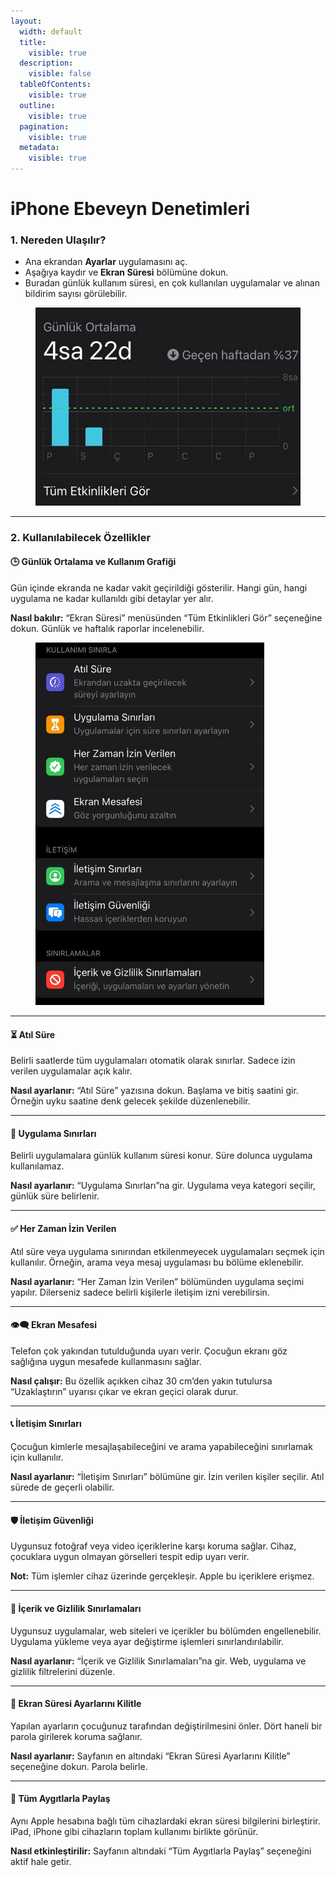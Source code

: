 ```yaml
---
layout:
  width: default
  title:
    visible: true
  description:
    visible: false
  tableOfContents:
    visible: true
  outline:
    visible: true
  pagination:
    visible: true
  metadata:
    visible: true
---
```


# iPhone Ebeveyn Denetimleri

### 1. Nereden Ulaşılır?

* Ana ekrandan **Ayarlar** uygulamasını aç.
* Aşağıya kaydır ve **Ekran Süresi** bölümüne dokun.
* Buradan günlük kullanım süresi, en çok kullanılan uygulamalar ve alınan bildirim sayısı görülebilir.

<figure><img src="../.gitbook/assets/image (7).jpg" alt="" width="520"><figcaption></figcaption></figure>

***

### 2. Kullanılabilecek Özellikler

#### 🕒 Günlük Ortalama ve Kullanım Grafiği

Gün içinde ekranda ne kadar vakit geçirildiği gösterilir. Hangi gün, hangi uygulama ne kadar kullanıldı gibi detaylar yer alır.

**Nasıl bakılır:** “Ekran Süresi” menüsünden “Tüm Etkinlikleri Gör” seçeneğine dokun. Günlük ve haftalık raporlar incelenebilir.

<figure><img src="../.gitbook/assets/image (10).jpg" alt="" width="366"><figcaption></figcaption></figure>

***

#### ⏳ Atıl Süre

Belirli saatlerde tüm uygulamaları otomatik olarak sınırlar. Sadece izin verilen uygulamalar açık kalır.

**Nasıl ayarlanır:** “Atıl Süre” yazısına dokun. Başlama ve bitiş saatini gir. Örneğin uyku saatine denk gelecek şekilde düzenlenebilir.

***

#### 📱 Uygulama Sınırları

Belirli uygulamalara günlük kullanım süresi konur. Süre dolunca uygulama kullanılamaz.

**Nasıl ayarlanır:** “Uygulama Sınırları”na gir. Uygulama veya kategori seçilir, günlük süre belirlenir.

***

#### ✅ Her Zaman İzin Verilen

Atıl süre veya uygulama sınırından etkilenmeyecek uygulamaları seçmek için kullanılır. Örneğin, arama veya mesaj uygulaması bu bölüme eklenebilir.

**Nasıl ayarlanır:** “Her Zaman İzin Verilen” bölümünden uygulama seçimi yapılır. Dilerseniz sadece belirli kişilerle iletişim izni verebilirsin.

***

#### 👁️‍🗨️ Ekran Mesafesi

Telefon çok yakından tutulduğunda uyarı verir. Çocuğun ekranı göz sağlığına uygun mesafede kullanmasını sağlar.

**Nasıl çalışır:** Bu özellik açıkken cihaz 30 cm’den yakın tutulursa “Uzaklaştırın” uyarısı çıkar ve ekran geçici olarak durur.

***

#### 📞 İletişim Sınırları

Çocuğun kimlerle mesajlaşabileceğini ve arama yapabileceğini sınırlamak için kullanılır.

**Nasıl ayarlanır:** “İletişim Sınırları” bölümüne gir. İzin verilen kişiler seçilir. Atıl sürede de geçerli olabilir.

***

#### 🛡️ İletişim Güvenliği

Uygunsuz fotoğraf veya video içeriklerine karşı koruma sağlar. Cihaz, çocuklara uygun olmayan görselleri tespit edip uyarı verir.

**Not:** Tüm işlemler cihaz üzerinde gerçekleşir. Apple bu içeriklere erişmez.

***

#### 🚫 İçerik ve Gizlilik Sınırlamaları

Uygunsuz uygulamalar, web siteleri ve içerikler bu bölümden engellenebilir. Uygulama yükleme veya ayar değiştirme işlemleri sınırlandırılabilir.

**Nasıl ayarlanır:** “İçerik ve Gizlilik Sınırlamaları”na gir. Web, uygulama ve gizlilik filtrelerini düzenle.

***

#### 🔐 Ekran Süresi Ayarlarını Kilitle

Yapılan ayarların çocuğunuz tarafından değiştirilmesini önler. Dört haneli bir parola girilerek koruma sağlanır.

**Nasıl ayarlanır:** Sayfanın en altındaki “Ekran Süresi Ayarlarını Kilitle” seçeneğine dokun. Parola belirle.

***

#### 🔄 Tüm Aygıtlarla Paylaş

Aynı Apple hesabına bağlı tüm cihazlardaki ekran süresi bilgilerini birleştirir. iPad, iPhone gibi cihazların toplam kullanımı birlikte görünür.

**Nasıl etkinleştirilir:** Sayfanın altındaki “Tüm Aygıtlarla Paylaş” seçeneğini aktif hale getir.
